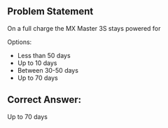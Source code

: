 Problem Statement
-
On a full charge the MX Master 3S stays powered for

Options:

- Less than 50 days 
- Up to 10 days 
- Between 30-50 days 
- Up to 70 days 


Correct Answer:
-
Up to 70 days 
 